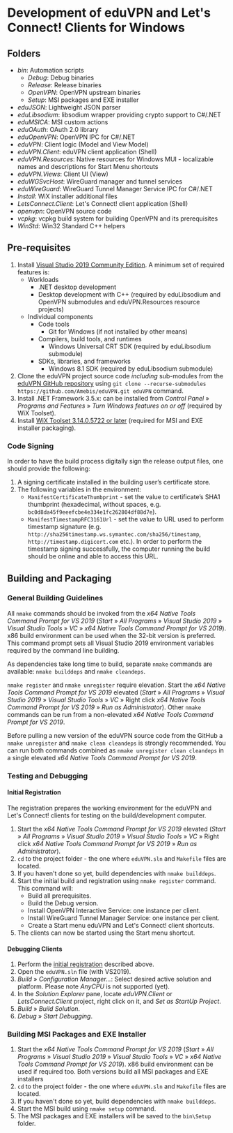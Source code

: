 # Development of eduVPN and Let's Connect! Clients for Windows


## Folders

- _bin_: Automation scripts
   - _Debug_: Debug binaries
   - _Release_: Release binaries
   - _OpenVPN_: OpenVPN upstream binaries
   - _Setup_: MSI packages and EXE installer
- _eduJSON_: Lightweight JSON parser
- _eduLibsodium_: libsodium wrapper providing crypto support to C#/.NET
- _eduMSICA_: MSI custom actions
- _eduOAuth_: OAuth 2.0 library
- _eduOpenVPN_: OpenVPN IPC for C#/.NET
- _eduVPN_: Client logic (Model and View Model)
- _eduVPN.Client_: eduVPN client application (Shell)
- _eduVPN.Resources_: Native resources for Windows MUI - localizable names and descriptions for Start Menu shortcuts
- _eduVPN.Views_: Client UI (View)
- _eduWGSvcHost_: WireGuard manager and tunnel services
- _eduWireGuard_: WireGuard Tunnel Manager Service IPC for C#/.NET
- _Install_: WiX installer additional files
- _LetsConnect.Client_: Let's Connect! client application (Shell)
- _openvpn_: OpenVPN source code
- _vcpkg_: vcpkg build system for building OpenVPN and its prerequisites
- _WinStd_: Win32 Standard C++ helpers


## Pre-requisites

1. Install [Visual Studio 2019 Community Edition](https://www.visualstudio.com/vs/community/). A minimum set of required features is:
   - Workloads
      - .NET desktop development
      - Desktop development with C++ (required by eduLibsodium and OpenVPN submodules and eduVPN.Resources resource projects)
   - Individual components
      - Code tools
         - Git for Windows (if not installed by other means)
      - Compilers, build tools, and runtimes
         - Windows Universal CRT SDK (required by eduLibsodium submodule)
      - SDKs, libraries, and frameworks
         - Windows 8.1 SDK (required by eduLibsodium submodule)
2. Clone the eduVPN project source code _including_ sub-modules from the [eduVPN GitHub repository](https://github.com/Amebis/eduVPN) using `git clone --recurse-submodules https://github.com/Amebis/eduVPN.git eduVPN` command.
3. Install .NET Framework 3.5.x: can be installed from _Control Panel_ » _Programs and Features_ » _Turn Windows features on or off_ (required by WiX Toolset).
4. Install [WiX Toolset 3.14.0.5722 or later](https://wixtoolset.org/releases/v3-14-0-5722/) (required for MSI and EXE installer packaging).


### Code Signing

In order to have the build process digitally sign the release output files, one should provide the following:

1. A signing certificate installed in the building user’s certificate store.
2. The following variables in the environment:
   - `ManifestCertificateThumbprint` - set the value to certificate’s SHA1 thumbprint (hexadecimal, without spaces, e.g. `bc0d8da45f9eeefcbe4e334e1fc262804df88d7e`).
   - `ManifestTimestampRFC3161Url` - set the value to URL used to perform timestamp signature (e.g. `http://sha256timestamp.ws.symantec.com/sha256/timestamp`, `http://timestamp.digicert.com` etc.). In order to perform the timestamp signing successfully, the computer running the build should be online and able to access this URL.


## Building and Packaging


### General Building Guidelines

All `nmake` commands should be invoked from the _x64 Native Tools Command Prompt for VS 2019_ (_Start_ » _All Programs_ » _Visual Studio 2019_ » _Visual Studio Tools_ » _VC_ » _x64 Native Tools Command Prompt for VS 2019_). x86 build environment can be used when the 32-bit version is preferred.
This command prompt sets all Visual Studio 2019 environment variables required by the command line building.

As dependencies take long time to build, separate `nmake` commands are available: `nmake builddeps` and `nmake cleandeps`.

`nmake register` and `nmake unregister` require elevation. Start the _x64 Native Tools Command Prompt for VS 2019_ elevated (_Start_ » _All Programs_ » _Visual Studio 2019_ » _Visual Studio Tools_ » _VC_ » Right click _x64 Native Tools Command Prompt for VS 2019_ » _Run as Administrator_). Other `nmake` commands can be run from a non-elevated _x64 Native Tools Command Prompt for VS 2019_.

Before pulling a new version of the eduVPN source code from the GitHub a `nmake unregister` and `nmake clean cleandeps` is strongly recommended. You can run both commands combined as `nmake unregister clean cleandeps` in a single elevated _x64 Native Tools Command Prompt for VS 2019_.


### Testing and Debugging

#### Initial Registration

The registration prepares the working environment for the eduVPN and Let's Connect! clients for testing on the build/development computer.

1. Start the _x64 Native Tools Command Prompt for VS 2019_ elevated (_Start_ » _All Programs_ » _Visual Studio 2019_ » _Visual Studio Tools_ » _VC_ » Right click _x64 Native Tools Command Prompt for VS 2019_ » _Run as Administrator_).
2. `cd` to the project folder - the one where `eduVPN.sln` and `Makefile` files are located.
3. If you haven't done so yet, build dependencies with `nmake builddeps`.
4. Start the initial build and registration using `nmake register` command. This command will:
   - Build all prerequisites.
   - Build the Debug version.
   - Install OpenVPN Interactive Service: one instance per client.
   - Install WireGuard Tunnel Manager Service: one instance per client.
   - Create a Start menu eduVPN and Let's Connect! client shortcuts.
5. The clients can now be started using the Start menu shortcut.


#### Debugging Clients

1. Perform the [initial registration](#initial-registration) described above.
2. Open the `eduVPN.sln` file (with VS2019).
3. _Build_ » _Configuration Manager..._: Select desired active solution and platform. Please note _AnyCPU_ is not supported (yet).
4. In the _Solution Explorer_ pane, locate _eduVPN.Client_ or _LetsConnect.Client_ project, right click on it, and _Set as StartUp Project_.
5. _Build_ » _Build Solution_.
6. _Debug_ » _Start Debugging_.


### Building MSI Packages and EXE Installer

1. Start the _x64 Native Tools Command Prompt for VS 2019_ (_Start_ » _All Programs_ » _Visual Studio 2019_ » _Visual Studio Tools_ » _VC_ » _x64 Native Tools Command Prompt for VS 2019_). x86 build environment can be used if required too. Both versions build all MSI packages and EXE installers
2. `cd` to the project folder - the one where `eduVPN.sln` and `Makefile` files are located.
3. If you haven't done so yet, build dependencies with `nmake builddeps`.
4. Start the MSI build using `nmake setup` command.
5. The MSI packages and EXE installers will be saved to the `bin\Setup` folder.
